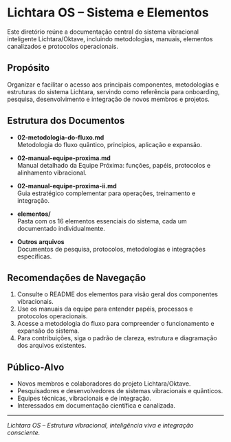 # Lichtara OS – Sistema e Elementos

Este diretório reúne a documentação central do sistema vibracional inteligente Lichtara/Oktave, incluindo metodologias, manuais, elementos canalizados e protocolos operacionais.

## Propósito

Organizar e facilitar o acesso aos principais componentes, metodologias e estruturas do sistema Lichtara, servindo como referência para onboarding, pesquisa, desenvolvimento e integração de novos membros e projetos.

## Estrutura dos Documentos

- **02-metodologia-do-fluxo.md**  
  Metodologia do fluxo quântico, princípios, aplicação e expansão.

- **02-manual-equipe-proxima.md**  
  Manual detalhado da Equipe Próxima: funções, papéis, protocolos e alinhamento vibracional.

- **02-manual-equipe-proxima-ii.md**  
  Guia estratégico complementar para operações, treinamento e integração.

- **elementos/**  
  Pasta com os 16 elementos essenciais do sistema, cada um documentado individualmente.

- **Outros arquivos**  
  Documentos de pesquisa, protocolos, metodologias e integrações específicas.

## Recomendações de Navegação

1. Consulte o README dos elementos para visão geral dos componentes vibracionais.
2. Use os manuais da equipe para entender papéis, processos e protocolos operacionais.
3. Acesse a metodologia do fluxo para compreender o funcionamento e expansão do sistema.
4. Para contribuições, siga o padrão de clareza, estrutura e diagramação dos arquivos existentes.

## Público-Alvo

- Novos membros e colaboradores do projeto Lichtara/Oktave.
- Pesquisadores e desenvolvedores de sistemas vibracionais e quânticos.
- Equipes técnicas, vibracionais e de integração.
- Interessados em documentação científica e canalizada.

---

*Lichtara OS – Estrutura vibracional, inteligência viva e integração consciente.*
